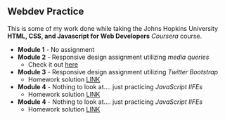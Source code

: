 ## Webdev Practice

This is some of my work done while taking the Johns Hopkins University **HTML, CSS, and Javascript for Web Developers** _Coursera_ course.

* **Module 1** - No assignment
* **Module 2** - Responsive design assignment utilizing _media queries_
  * Check it out [here](http://jorypestorious.com/coursera-webdev/module2/)
* **Module 3** - Responsive design assignment utilizing _Twitter Bootstrap_
  * Homework solution [LINK](http://jorypestorious.com/coursera-webdev/module3)
* **Module 4** - Nothing to look at.... just practicing _JavaScript IIFEs_
  * Homework solution [LINK](http://jorypestorious.com/coursera-webdev/module4)
* **Module 4** - Nothing to look at.... just practicing _JavaScript IIFEs_
  * Homework solution [LINK](http://jorypestorious.com/coursera-webdev/module5)
